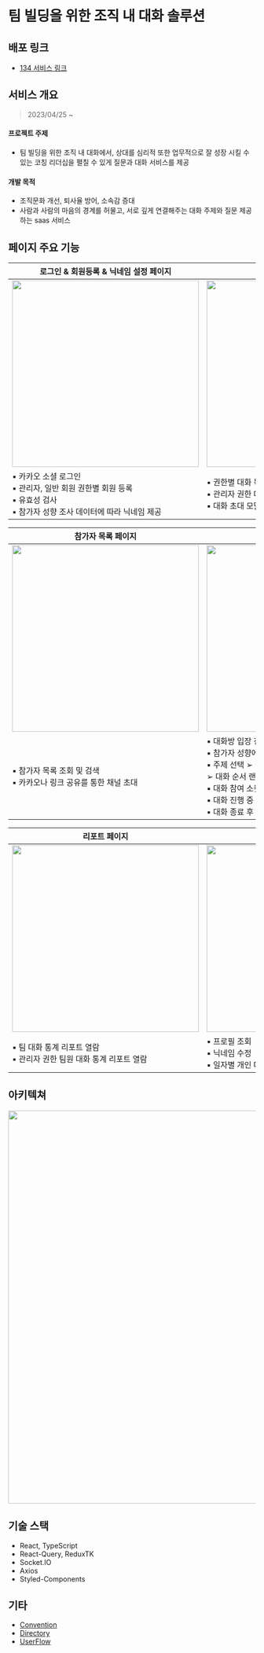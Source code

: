 # 팀 빌딩을 위한 조직 내 대화 솔루션

## 배포 링크

- [134 서비스 링크](https://134.works)

## 서비스 개요
> 2023/04/25 ~
#### 프로젝트 주제
- 팀 빌딩을 위한 조직 내 대화에서, 상대를 심리적 또한 업무적으로 잘 성장 시킬 수 있는 코칭 리더십을 펼칠 수 있게 질문과 대화 서비스를 제공
#### 개발 목적
- 조직문화 개선, 퇴사율 방어, 소속감 증대
- 사람과 사람의 마음의 경계를 허물고, 서로 깊게 연결해주는 대화 주제와 질문 제공하는 saas 서비스

## 페이지 주요 기능
| 로그인 & 회원등록 & 닉네임 설정 페이지 | 대화 목록 페이지 |
|---|---|
|<img src="https://github.com/134talk/frontend/assets/101298873/4e32d35f-ce29-4a9e-9224-7692844e4634" width="380" />|<img src="https://github.com/134talk/frontend/assets/101298873/8745bd95-7602-49f1-a535-89964b2869b5" width="380"/>|
|▪︎ 카카오 소셜 로그인 <br /> ▪︎ 관리자, 일반 회원 권한별 회원 등록 <br /> ▪︎ 유효성 검사 <br /> ▪︎ 참가자 성향 조사 데이터에 따라 닉네임 제공 |▪︎ 권한별 대화 목록 조회 및 검색 <br /> ▪︎ 관리자 권한 대화 시간 설정 <br /> ▪︎ 대화 초대 모달을 통해 대화 생성 |

| 참가자 목록 페이지 | 대화 페이지 |
|---|---|
|<img src="https://github.com/134talk/frontend/assets/101298873/41f1242f-f7d1-422b-91db-97f0774e2703" width="380" />|<img src="https://github.com/134talk/frontend/assets/101298873/dedf4b32-de53-4762-8027-10dd340e0821" width="380"/>|
|▪︎ 참가자 목록 조회 및 검색 <br /> ▪︎ 카카오나 링크 공유를 통한 채널 초대 |▪︎ 대화방 입장 전 대화 가이드 제공 <br /> ▪︎ 참가자 성향에 맞는 랜덤 질문 set 제공 <br /> ▪︎ 주제 선택 ➢ 질문 순서 선택 ➢ 대화 참여 대기 <br /> ➢ 대화 순서 랜덤 배정 ➢ 대화 진행 <br /> ▪︎ 대화 참여 소켓 연결 및 랜덤 배정된 대화 컨텐츠 조회 <br /> ▪︎ 대화 진행 중 감정 기록 및 전송된 감정 애니메이션 노출 <br /> ▪︎ 대화 종료 후 피드백 작성|

| 리포트 페이지 | 마이 페이지 |
|---|---|
|<img src="https://github.com/134talk/frontend/assets/101298873/1a3e162e-aca8-442b-9937-39a246b71512" width="380" />|<img src="https://github.com/134talk/frontend/assets/101298873/dda37683-7b06-4fef-9b1a-8d76071ca97b" width="380"/>|
|▪︎ 팀 대화 통계 리포트 열람 <br /> ▪︎ 관리자 권한 팀원 대화 통계 리포트 열람| ▪︎ 프로필 조회 <br /> ▪︎ 닉네임 수정 <br /> ▪︎ 일자별 개인 대화 통계 리포트 열람 |

## 아키텍쳐
<img src="https://github.com/134talk/frontend/assets/101298873/5e26c459-ee16-47d8-93df-1f8705281af3" width="800">

## 기술 스택
- React, TypeScript
- React-Query, ReduxTK
- Socket.IO
- Axios
- Styled-Components

 ## 기타
 - [Convention](https://github.com/134talk/frontend/issues/1)
 - [Directory](https://github.com/134talk/frontend/issues/2)
 - [UserFlow](https://www.figma.com/file/NnApm0KFSnMFfcuEpLmyug/Untitled?type=design&node-id=0%3A1&mode=design&t=E3Y2ovnh8mFhcxcv-1)
